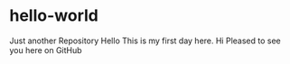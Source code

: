 # hello-world
Just another Repository
Hello This is my first day here.
Hi Pleased to see you here on GitHub
